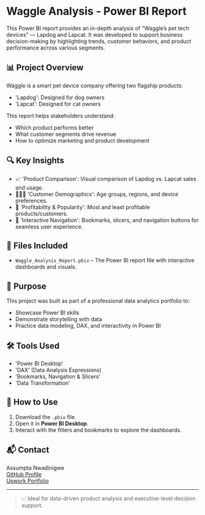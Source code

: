 # Waggle Analysis - Power BI Report

This Power BI report provides an in-depth analysis of "Waggle’s pet tech devices" — Lapdog and Lapcat. It was developed to support business decision-making by highlighting trends, customer behaviors, and product performance across various segments.

## 📊 Project Overview

Waggle is a smart pet device company offering two flagship products:
- 'Lapdog': Designed for dog owners
- 'Lapcat': Designed for cat owners

This report helps stakeholders understand:
- Which product performs better
- What customer segments drive revenue
- How to optimize marketing and product development

## 🔍 Key Insights

- 📈 'Product Comparison': Visual comparison of Lapdog vs. Lapcat sales and usage.
- 🧑‍🤝‍🧑 'Customer Demographics': Age groups, regions, and device preferences.
- 💸 'Profitability & Popularity': Most and least profitable products/customers.
- 🧭 'Interactive Navigation': Bookmarks, slicers, and navigation buttons for seamless user experience.

## 📁 Files Included

- `Waggle_Analysis_Report.pbix` – The Power BI report file with interactive dashboards and visuals.

## 🎯 Purpose

This project was built as part of a professional data analytics portfolio to:
- Showcase Power BI skills
- Demonstrate storytelling with data
- Practice data modeling, DAX, and interactivity in Power BI

## 🛠 Tools Used

- 'Power BI Desktop'
- 'DAX' (Data Analysis Expressions)
- 'Bookmarks, Navigation & Slicers'
- 'Data Transformation'

## 📌 How to Use

1. Download the `.pbix` file.
2. Open it in **Power BI Desktop**.
3. Interact with the filters and bookmarks to explore the dashboards.

## 📬 Contact

Assumpta Nwadinigwe  
[GitHub Profile](https://github.com/Assumygurl)  
[Upwork Portfolio](https://www.upwork.com/freelancers/~01362aa1388f1bc748)  

---

> ✅ Ideal for data-driven product analysis and executive-level decision support.


